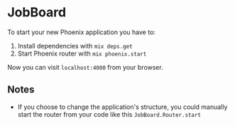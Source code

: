# JobBoard

To start your new Phoenix application you have to:

1. Install dependencies with `mix deps.get`
2. Start Phoenix router with `mix phoenix.start`

Now you can visit `localhost:4000` from your browser.


## Notes

* If you choose to change the application's structure, you could manually start the router from your code like this `JobBoard.Router.start`
